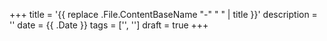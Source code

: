 +++
title = '{{ replace .File.ContentBaseName "-" " " | title }}'
description = ''
date = {{ .Date }}
tags = ['', '']
draft = true
+++